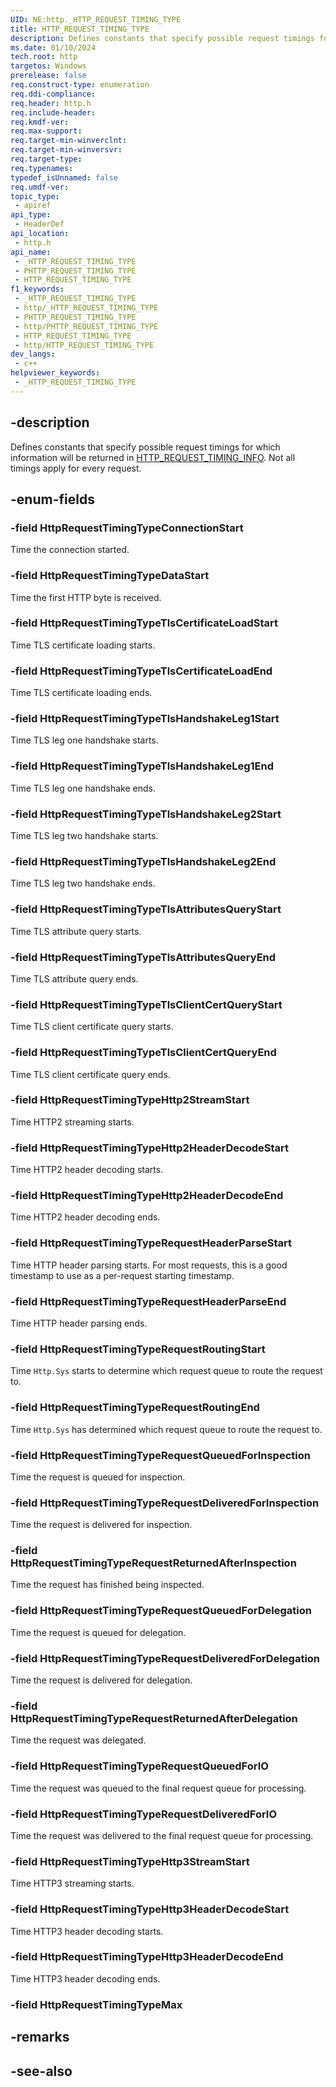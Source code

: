 ```yaml
---
UID: NE:http._HTTP_REQUEST_TIMING_TYPE
title: HTTP_REQUEST_TIMING_TYPE
description: Defines constants that specify possible request timings for which information will be returned in [HTTP_REQUEST_TIMING_INFO](/windows/win32/api/http/ns-http-http_request_timing_info).
ms.date: 01/10/2024
tech.root: http
targetos: Windows
prerelease: false
req.construct-type: enumeration
req.ddi-compliance: 
req.header: http.h
req.include-header: 
req.kmdf-ver: 
req.max-support: 
req.target-min-winverclnt: 
req.target-min-winversvr: 
req.target-type: 
req.typenames: 
typedef_isUnnamed: false
req.umdf-ver: 
topic_type:
 - apiref
api_type:
 - HeaderDef
api_location:
 - http.h
api_name:
 - _HTTP_REQUEST_TIMING_TYPE
 - PHTTP_REQUEST_TIMING_TYPE
 - HTTP_REQUEST_TIMING_TYPE
f1_keywords:
 - _HTTP_REQUEST_TIMING_TYPE
 - http/_HTTP_REQUEST_TIMING_TYPE
 - PHTTP_REQUEST_TIMING_TYPE
 - http/PHTTP_REQUEST_TIMING_TYPE
 - HTTP_REQUEST_TIMING_TYPE
 - http/HTTP_REQUEST_TIMING_TYPE
dev_langs:
 - c++
helpviewer_keywords:
 - _HTTP_REQUEST_TIMING_TYPE
---
```


## -description

Defines constants that specify possible request timings for which information will be returned in [HTTP_REQUEST_TIMING_INFO](/windows/win32/api/http/ns-http-http_request_timing_info). Not all timings apply for every request.

## -enum-fields

### -field HttpRequestTimingTypeConnectionStart

Time the connection started.

### -field HttpRequestTimingTypeDataStart

Time the first HTTP byte is received.

### -field HttpRequestTimingTypeTlsCertificateLoadStart

Time TLS certificate loading starts.

### -field HttpRequestTimingTypeTlsCertificateLoadEnd

Time TLS certificate loading ends.

### -field HttpRequestTimingTypeTlsHandshakeLeg1Start

Time TLS leg one handshake starts.

### -field HttpRequestTimingTypeTlsHandshakeLeg1End

Time TLS leg one handshake ends.

### -field HttpRequestTimingTypeTlsHandshakeLeg2Start

Time TLS leg two handshake starts.

### -field HttpRequestTimingTypeTlsHandshakeLeg2End

Time TLS leg two handshake ends.

### -field HttpRequestTimingTypeTlsAttributesQueryStart

Time TLS attribute query starts.

### -field HttpRequestTimingTypeTlsAttributesQueryEnd

Time TLS attribute query ends.

### -field HttpRequestTimingTypeTlsClientCertQueryStart

Time TLS client certificate query starts.

### -field HttpRequestTimingTypeTlsClientCertQueryEnd

Time TLS client certificate query ends.

### -field HttpRequestTimingTypeHttp2StreamStart

Time HTTP2 streaming starts.

### -field HttpRequestTimingTypeHttp2HeaderDecodeStart

Time HTTP2 header decoding starts.

### -field HttpRequestTimingTypeHttp2HeaderDecodeEnd

Time HTTP2 header decoding ends.

### -field HttpRequestTimingTypeRequestHeaderParseStart

Time HTTP header parsing starts. For most requests, this is a good timestamp to use as a per-request starting timestamp.

### -field HttpRequestTimingTypeRequestHeaderParseEnd

Time HTTP header parsing ends.

### -field HttpRequestTimingTypeRequestRoutingStart

Time `Http.Sys` starts to determine which request queue to route the request to.

### -field HttpRequestTimingTypeRequestRoutingEnd

Time `Http.Sys` has determined which request queue to route the request to.

### -field HttpRequestTimingTypeRequestQueuedForInspection

Time the request is queued for inspection.

### -field HttpRequestTimingTypeRequestDeliveredForInspection

Time the request is delivered for inspection.

### -field HttpRequestTimingTypeRequestReturnedAfterInspection

Time the request has finished being inspected.

### -field HttpRequestTimingTypeRequestQueuedForDelegation

Time the request is queued for delegation.

### -field HttpRequestTimingTypeRequestDeliveredForDelegation

Time the request is delivered for delegation.

### -field HttpRequestTimingTypeRequestReturnedAfterDelegation

Time the request was delegated.

### -field HttpRequestTimingTypeRequestQueuedForIO

Time the request was queued to the final request queue for processing.

### -field HttpRequestTimingTypeRequestDeliveredForIO

Time the request was delivered to the final request queue for processing.

### -field HttpRequestTimingTypeHttp3StreamStart

Time HTTP3 streaming starts.

### -field HttpRequestTimingTypeHttp3HeaderDecodeStart

Time HTTP3 header decoding starts.

### -field HttpRequestTimingTypeHttp3HeaderDecodeEnd

Time HTTP3 header decoding ends.

### -field HttpRequestTimingTypeMax

## -remarks

## -see-also
